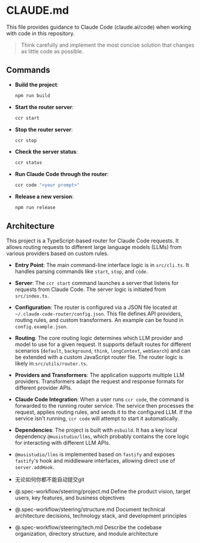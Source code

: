 # CLAUDE.md

This file provides guidance to Claude Code (claude.ai/code) when working with code in this repository.

> Think carefully and implement the most concise solution that changes as little code as possible.

## Commands

- **Build the project**:

    ```bash
    npm run build
    ```

- **Start the router server**:

    ```bash
    ccr start
    ```

- **Stop the router server**:

    ```bash
    ccr stop
    ```

- **Check the server status**:

    ```bash
    ccr status
    ```

- **Run Claude Code through the router**:

    ```bash
    ccr code "<your prompt>"
    ```

- **Release a new version**:

    ```bash
    npm run release
    ```

## Architecture

This project is a TypeScript-based router for Claude Code requests. It allows routing requests to different large language models (LLMs) from various providers based on custom rules.

- **Entry Point**: The main command-line interface logic is in `src/cli.ts`. It handles parsing commands like `start`, `stop`, and `code`.
- **Server**: The `ccr start` command launches a server that listens for requests from Claude Code. The server logic is initiated from `src/index.ts`.
- **Configuration**: The router is configured via a JSON file located at `~/.claude-code-router/config.json`. This file defines API providers, routing rules, and custom transformers. An example can be found in `config.example.json`.
- **Routing**: The core routing logic determines which LLM provider and model to use for a given request. It supports default routes for different scenarios (`default`, `background`, `think`, `longContext`, `webSearch`) and can be extended with a custom JavaScript router file. The router logic is likely in `src/utils/router.ts`.
- **Providers and Transformers**: The application supports multiple LLM providers. Transformers adapt the request and response formats for different provider APIs.
- **Claude Code Integration**: When a user runs `ccr code`, the command is forwarded to the running router service. The service then processes the request, applies routing rules, and sends it to the configured LLM. If the service isn't running, `ccr code` will attempt to start it automatically.
- **Dependencies**: The project is built with `esbuild`. It has a key local dependency `@musistudio/llms`, which probably contains the core logic for interacting with different LLM APIs.
- `@musistudio/llms` is implemented based on `fastify` and exposes `fastify`'s hook and middleware interfaces, allowing direct use of `server.addHook`.
- 无论如何你都不能自动提交git

- @.spec-workflow/steering/project.md Define the product vision, target users, key features, and business objectives
- @.spec-workflow/steering/structure.md Document technical architecture decisions, technology stack, and development principles
- @.spec-workflow/steering/tech.md Describe the codebase organization, directory structure, and module architecture
